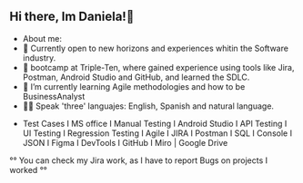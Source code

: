 ## Hi there, Im Daniela!👋

- About me:
- 🧩 Currently open to new horizons and experiences whitin the Software industry.
- 🔭 bootcamp at Triple-Ten, where gained experience using tools like Jira, Postman, Android Studio and GitHub, and learned the SDLC.
- 🌱 I’m currently learning Agile methodologies and how to be BusinessAnalyst
- 🤸‍♀️ Speak 'three' languajes: English, Spanish and natural language.

* Test Cases I MS office I Manual Testing I Android Studio I API Testing I UI Testing I Regression Testing I Agile I JIRA I Postman I SQL I Console I JSON I Figma I DevTools I GitHub I Miro | Google Drive


°° You can check my Jira work, as I have to report Bugs on projects I worked °°
